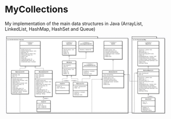 # MyCollections
My implementation of the main data  structures in Java (ArrayList, LinkedList, HashMap, HashSet and Queue)

![alt tag](https://github.com/SayidJarrah/MyCollections/blob/master/MyCollectionsUML.png)

